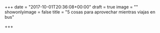 +++
date = "2017-10-01T20:36:08+00:00"
draft = true
image = ""
showonlyimage = false
title = "5 cosas para aprovechar mientras viajas en bus"

+++
